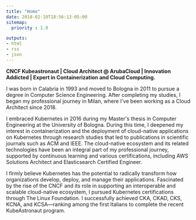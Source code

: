 ```yaml
---
title: "Home"
date: 2018-02-10T18:56:13-05:00
sitemap:
  priority : 1.0

outputs:
- html
- rss
- json
---
```


**CNCF Kubeastronaut | Cloud Architect @ ArubaCloud | Innovation Addicted | Expert in Containerization and Cloud Computing.**

I was born in Calabria in 1993 and moved to Bologna in 2011 to pursue a degree in Computer Science Engineering. After completing my studies, I began my professional journey in Milan, where I've been working as a Cloud Architect since 2018.

I embraced Kubernetes in 2016 during my Master's thesis in Computer Engineering at the University of Bologna. During this time, I deepened my interest in containerization and the deployment of cloud-native applications on Kubernetes through research studies that led to publications in scientific journals such as ACM and IEEE. The cloud-native ecosystem and its related technologies have been an integral part of my professional journey, supported by continuous learning and various certifications, including AWS Solutions Architect and Elasticsearch Certified Engineer. 

I firmly believe Kubernetes has the potential to radically transform how organizations develop, deploy, and manage their applications. Fascinated by the rise of the CNCF and its role in supporting an interoperable and scalable cloud-native ecosystem, I pursued Kubernetes certifications through The Linux Foundation. I successfully achieved CKA, CKAD, CKS, KCNA, and KCSA—ranking among the first Italians to complete the recent KubeAstronaut program.